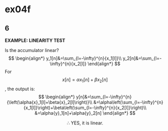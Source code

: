 # ex04f

## 6
__EXAMPLE: LINEARITY TEST__

Is the accumulator linear?
$$
\begin{align*}
y_1[n]&=\sum_{l=-\infty}^{n}{x_1[l]}\\
y_2[n]&=\sum_{l=-\infty}^{n}{x_2[l]}
\end{align*}
$$
For $$x[n]=\alpha{x}_1[n]+\beta{x}_2[n]$$, the output is:
$$
\begin{align*}
y[n]&=\sum_{l=-\infty}^{n}{\left(\alpha{x}_1[l]+\beta{x}_2[l]\right)}\\
&=\alpha\left(\sum_{l=-\infty}^{n}{x_1[l]}\right)+\beta\left(\sum_{l=-\infty}^{n}{x_2[l]}\right)\\
&=\alpha{y}_1[n]+\alpha{y}_2[n]
\end{align*}
$$

$$
\therefore\:\text{YES, it is linear.}
$$
